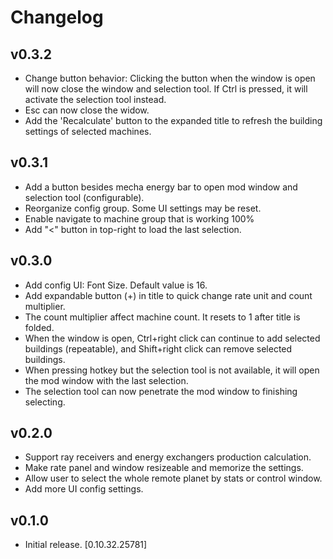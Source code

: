 # Changelog

## v0.3.2
- Change button behavior: Clicking the button when the window is open will now close the window and selection tool.
If Ctrl is pressed, it will activate the selection tool instead.  
- Esc can now close the widow.
- Add the 'Recalculate' button to the expanded title to refresh the building settings of selected machines.

## v0.3.1
- Add a button besides mecha energy bar to open mod window and selection tool (configurable).  
- Reorganize config group. Some UI settings may be reset.  
- Enable navigate to machine group that is working 100%  
- Add "<" button in top-right to load the last selection.  

## v0.3.0
- Add config UI: Font Size. Default value is 16.
- Add expandable button (+) in title to quick change rate unit and count multiplier.
- The count multiplier affect machine count. It resets to 1 after title is folded.
- When the window is open, Ctrl+right click can continue to add selected buildings (repeatable), and Shift+right click can remove selected buildings.  
- When pressing hotkey but the selection tool is not available, it will open the mod window with the last selection.
- The selection tool can now penetrate the mod window to finishing selecting.

## v0.2.0
- Support ray receivers and energy exchangers production calculation.  
- Make rate panel and window resizeable and memorize the settings.  
- Allow user to select the whole remote planet by stats or control window.
- Add more UI config settings.

## v0.1.0
- Initial release. [0.10.32.25781]
